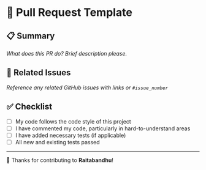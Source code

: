 # 🚀 Pull Request Template

## 📋 Summary

_What does this PR do? Brief description please._

## 🔧 Related Issues

_Reference any related GitHub issues with links or `#issue_number`_

## ✅ Checklist

- [ ] My code follows the code style of this project
- [ ] I have commented my code, particularly in hard-to-understand areas
- [ ] I have added necessary tests (if applicable)
- [ ] All new and existing tests passed

---

🙌 Thanks for contributing to **Raitabandhu**!
